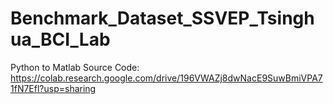 # Benchmark_Dataset_SSVEP_Tsinghua_BCI_Lab

Python to Matlab Source Code: https://colab.research.google.com/drive/196VWAZj8dwNacE9SuwBmiVPA71fN7Efl?usp=sharing
